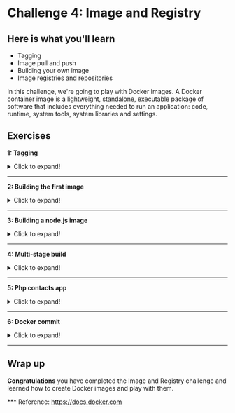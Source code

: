# Challenge 4: Image and Registry

## Here is what you'll learn

- Tagging
- Image pull and push
- Building your own image
- Image registries and repositories

In this challenge, we're going to play with Docker Images. A Docker container image is a lightweight, standalone, executable package of software that includes everything needed to run an application: code, runtime, system tools, system libraries and settings. 

## Exercises


**1: Tagging**
<details>
  <summary>Click to expand!</summary>

Let's pull an image. The command that we use is ```docker pull```. With this command, we're requesting from Docker that we want to download an image from its registry to the host. 

Type: 
```shell
$ docker pull ubuntu:latest
```
Output will be something like:
```shell
latest: Pulling from library/ubuntu
3ff22d22a855: Pull complete
e7cb79d19722: Pull complete
323d0d660b6a: Pull complete
b7f616834fd0: Pull complete
Digest: sha256:5d1d5407f353843ecf8b16524bc5565aa332e9e6a1297c73a92d3e754b8a636d
Status: Downloaded newer image for ubuntu:latest
docker.io/library/ubuntu:latest
 ```
Now it's time to see which images that we have on our system. For this, we're gonna type:
 
```shell
$ docker image ls
```
Output will be something like:
```shell
REPOSITORY          TAG                 IMAGE ID            CREATED             SIZE
ubuntu              latest              1e4467b07108        2 weeks ago         73.9MB
 ```

I want you to pay attention to the image id part. Like containers, images also have unique ids. The image ID is a digest, and is a computed SHA256 hash of the image configuration object, which contains the digests of the layers that contribute to the image's filesystem definition. If two different images have the same ids, this means that they're literally the same images with different names. 
Yes it's possible to tag an image with different tags. Let's do that and add another name to this image. 

Type: 
```shell
$ docker image tag ubuntu:latest your_dockerhub_id/dockerday:ubuntu
```
We have added a second name to the image. Let's check and see.

Type: 
```shell
$ docker image ls
```
Output will be something like:
```shell
REPOSITORY            TAG                 IMAGE ID            CREATED             SIZE
ubuntu                latest              1e4467b07108        2 weeks ago         73.9MB
ozzy/dockerday        ubuntu              1e4467b07108        2 weeks ago         73.9MB
```

We have 2 images that are stored on our host. Image ids are same, so these are literally the same images but with different names. 

We have added a new tag-name to ubuntu:latest image. We tagged it with our Docker Hub id. This means that this image is stored "or will be stored" on Docker Hub (Remember, image names also indicate where the image is located). But it isn't at the moment. Let's correct this and push this image to its repository. But before that we have to login and authenticate. This way, Docker Hub knows that we're the right person who can push this image to its repository. Let's login first. 

Type: 
```shell
$ docker login
```
Output will be something like:
```shell
Login with your Docker ID to push and pull images from Docker Hub. If you don't have a Docker ID, head over to https://hub.docker.com to create one.
Username: ozzy
Password:
Login Succeeded
```

Now we're ready to push. 

Type: 
```shell
$ docker push your_dockerhub_id/dockerday:ubuntu
```
Output will be something like:
```shell
The push refers to repository [docker.io/ozzy/dockerday]
095624243293: Mounted from library/ubuntu
a37e74863e72: Mounted from library/ubuntu
8eeb4a14bcb4: Mounted from library/ubuntu
ce3011290956: Mounted from library/ubuntu
ubuntu: digest: sha256:60f560e52264ed1cb7829a0d59b1ee7740d7580e0eb293aca2d722136edb1e24 size: 11529MB
```
That was fast, wasn't it? Please pay attention to the output. ```Mounted from library/ubuntu```. Images consist of multiple layers. And each layer has its unique id. When we pull or push any image, if the target (registry or your computer) has the same layer with the same id stored on it, it doesn't pull or push that layer phyiscally again. Just checks and mounts that. This is the reason why it was fast. We didn't transfer any file to Docker Hub. Docker Hub detected that these 4 layers are already stored on it, so instead of getting it again, Docker hub just mounted these files to our repository. This is also the same on our computer. We have 2 images stored on it. But they are literally the same image with different names. Docker doesn't store multiple files for these 2 images. Image files are stored just once but multiple tags are added to the same files.

But what are these layers? Is there any way to see how they are created? Yes and the command that we'll use is ```docker image history```. History sub-command shows us history of the image and it also shows how all these layers were created. Let's check this. 

Type: 
```shell
$ docker image history ubuntu:latest
```
Output will be something like:
```shell
1e4467b07108        2 weeks ago         /bin/sh -c #(nop)  CMD ["/bin/bash"]            0B
<missing>           2 weeks ago         /bin/sh -c mkdir -p /run/systemd && echo 'do…   7B
<missing>           2 weeks ago         /bin/sh -c set -xe   && echo '#!/bin/sh' > /…   811B
<missing>           2 weeks ago         /bin/sh -c [ -z "$(apt-get indextargets)" ]     1.01MB
<missing>           2 weeks ago         /bin/sh -c #(nop) ADD file:65a1cc50a9867c153…   72.9MB
```

This output shows us which commands have been executed and which layers have been created as a result of these commands. This also gives us some clues about how an image is created. 

Docker can build images automatically by reading the instructions from a Dockerfile. A Dockerfile is a text document that contains all the commands a user could call on the command line to assemble an image. Using ```docker build```, users can create an automated build that executes several command-line instructions in succession. Each instruction that changes anything creates a new layer. The Docker daemon runs the instructions in the Dockerfile one-by-one, committing the result of each instruction to a new image if necessary, before finally outputting the ID of your new image. It's now time to create our first image. 
</details>

***
**2: Building the first image**
<details>
  <summary>Click to expand!</summary>

First, we should clone this Github repository.

Type: 
```shell
$ git clone https://github.com/azuredevcollege/dockerday.git
```
Output will be something like:
```shell
Cloning into 'dockerday'...
remote: Enumerating objects: 9950, done.
remote: Counting objects: 100% (29/29), done.
remote: Compressing objects: 100% (18/18), done.
remote: Total 1899 (delta 26), reused 25 (delta 11), pack-reused 1857 Receiving objects:  97% (1843/1899), 57.20 MiB | 11.92 MiB/s
Receiving objects: 100% (1899/1899), 63.35 MiB | 11.26 MiB/s, done.
Resolving deltas: 100% (747/747), done.
Updating files: 100% (1396/1396), done.
```

This repo has been cloned. It's time to jump to the
```dockerday/day6/apps/first_docker_image``` folder. cd to that folder and
list all the files.


Type: 
```shell
$ cd dockerday/day6/apps/first_docker_image
$ ls -l
```
Output will be something like:
```shell
total 8
-rw-r--r-- 1 ozzy ozzy  90 Jun 12 11:56 Dockerfile
-rw-r--r-- 1 ozzy ozzy 211 Jun 12 11:21 index.html
```

There are 2 files in that folder. ```index.html``` is a simple html file that has been created by us. We want to build a web server image with this file being copied in it. To be able to build an image, we need a ```Dockerfile```. A Dockerfile is a text document that contains all the commands a user could call on the command line to assemble an image. We have one in this folder. Let's check and see what's in it. This is one of the simplest form of a Dockerfile.

Type: 
```shell
$ cat Dockerfile
```
Output will be something like:
```shell
FROM nginx:latest
COPY index.html /usr/share/nginx/html
CMD ["nginx", "-g", "daemon off;"]
```

 If we cd to a folder which has a Dockerfile in it and type ```docker image build .```, Docker starts to run instructions in that Dockerfile in order. A Dockerfile must begin with the **"FROM"** instruction. **"FROM"** specifies the Parent Image that you are trying to build this new image on top of. **"FROM"** basically means "hey Docker, download that image and execute the next instructions on top of that". It's the base image that we build our image on top of. In our case, it is ```nginx:latest```. So we're building our image on top of ngninx:latest. 

The second instruction in that Dockerfile is **"COPY"**. The **"COPY"** instruction copies new files or directories from **"source"** to the **"destination"** inside the container. In our case, we have instructed Docker to copy the ```index.html``` file located in the current folder to the ```/usr/share/nginx/html``` folder inside the image. ```/usr/share/nginx/html``` is the folder where nginx stores websites that it serves. We copied our index.html to that folder, so the nginx daemon will serve our web page. 

The third and last instruction in this Dockerfile is **"CMD"**. The main purpose of the **"CMD"** instruction is to provide defaults of an executing container. In short, it defines the command to execute when you run a container from that image. There can be only one **"CMD"** instruction in any Dockerfile. If you list more than one **"CMD"** then only the last **"CMD"** will take effect. In our case, we want Docker to start the nginx daemon when we create a container. 

Ok, it's time to create our first image. We checked the Dockerfile and see what it includes. Now we can build the first image.

Type: 
```shell
$ docker image build -t your_dockerhub_id/firstimage:latest . #do not forget the dot
```
Output will be something like:
```shell
Sending build context to Docker daemon  3.072kB
Step 1/3 : FROM nginx:latest
 ---> 08393e824c32
Step 2/3 : COPY index.html /usr/share/nginx/html
 ---> 14fb48dc6eea
Step 3/3 : CMD ["nginx", "-g", "daemon off;"]
 ---> Running in 772fbfd4dba3
Removing intermediate container 772fbfd4dba3
 ---> 560570bf44e5
Successfully built 560570bf44e5
Successfully tagged ozzy/firstimage:latest
```
Congrats! We have built our first image. Let's create a container to see if it's working as expect.

Type: 
```shell
$ docker container run --rm -d -p 80:80 --name test_container your_dockerhub_id/firstimage:latest
```
Output will be something like:
```shell
25e7fe3f3e57dd2eab07bf672501dde69d81eb156347607e0b378757b41d859b
```
Open a browser and visit http://127.0.0.1 You would see a page like that. 

<img src="./img/firstimage.png">

Stop the container and it'll be deleted automatically.

Type: 
```shell
$ docker container stop test_container
```
Output will be something like:
```shell
test_container
```
</details>

***
**3: Building a node.js image**
<details>
  <summary>Click to expand!</summary>

This time we're gonna build a node.js app image. cd to the ```/dockerday/day6/apps/nodejs``` folder and list all the files. 


Type: 
```shell
$ cd ../nodejs
$ ls -l
```
Output will be something like:
```shell
total 12
-rw-r--r-- 1 ozzy ozzy 292 Aug 12 20:27 Dockerfile
-rw-r--r-- 1 ozzy ozzy 288 Aug 12 20:14 package.json
-rw-r--r-- 1 ozzy ozzy 273 Aug 12 20:15 server.js
```

This time we have 3 files. First one is ```package.json```. If you work with JavaScript, or you've ever interacted with a JavaScript project, Node.js or a frontend project, you surely met the package.json file. The package.json file is kind of a manifest for your project. It can do a lot of things, but in our case it's specially important because it defines the dependencies that we'll install with npm. Our simple node application is running on top of the Express framework and we need that framework to be installed to run our simple Javascript webapp. ```server.js``` is the second file and it's our main Javascript application. It's a simple "Hello World" web app. And the third one is the usual suspect. ```Dockerfile```. Let's take a look at it. 

Type: 
```shell
$ cat Dockerfile
```
Output will be something like:
```shell
# source: https://nodejs.org/en/docs/guides/nodejs-docker-webapp/
FROM node:12

# Create app directory
WORKDIR /usr/src/app

# Copy source files
COPY package.json .
COPY server.js .

# Install app dependencies
RUN npm install

# Exposing the port 8080
EXPOSE 8080

# Command to be executed when the container is run
CMD [ "node", "server.js" ]
```

I want you to pay attention to 2 things. First, as you can see, we can add comments to a Dockerfile. Any line starting with ```#``` is treated as a comment and not processed. Second, we have 3 new instructions, **```WORKDIR```** , **```RUN```** and **```EXPOSE```**. The default working directory for running binaries within a container is the root directory (/), but you can set a different folder by using the **"WORKDIR"** instruction. It's kind of cd'ing to that folder. Any command that you execute after that insturction will be executed in this folder. If there isn't any folder with that name in the image, Docker creates the folder first, but if there is, Docker uses that. 

The **"RUN"** instruction will execute any commands in a new layer on top of the current image and commit the results. The resulting committed image will be used for the next step in the Dockerfile. When we want to execute anything, we use this instruction. 

The **"EXPOSE"** instruction informs Docker that the container listens on the specified network ports at runtime. You can specify whether the port listens on TCP or UDP, and the default is TCP if the protocol is not specified. The **"EXPOSE"** instruction does not actually publish the port. It functions as a type of documentation about which ports are intended to be published between the person who builds the image and the person who runs the container. To actually publish any port, we should use the **-p** flag during container creation.

Now it's time to build the image. 

Type: 
```shell
$ docker image build -t your_dockerhub_id/node:latest .
```
Output will be something like:
```shell
Sending build context to Docker daemon  4.096kB
Step 1/7 : FROM node:12
 ---> cfcf3e70099d
Step 2/7 : WORKDIR /usr/src/app
 ---> Running in 0784285bb528
Removing intermediate container 0784285bb528
 ---> 548e712ed3ef
Step 3/7 : COPY package.json .
 ---> 3f85bf98e435
Step 4/7 : COPY server.js .
 ---> beb25f72bb6a
Step 5/7 : RUN npm install
 ---> Running in e3eed8b0c46d
npm notice created a lockfile as package-lock.json. You should commit this file.
npm WARN docker_web_app@1.0.0 No repository field.
npm WARN docker_web_app@1.0.0 No license field.

added 50 packages from 37 contributors and audited 50 packages in 2.167s
found 0 vulnerabilities

Removing intermediate container e3eed8b0c46d
 ---> 8d3082c10a9e
Step 6/7 : EXPOSE 8080
 ---> Running in 0e6bd014ac73
Removing intermediate container 0e6bd014ac73
 ---> 5143985531f3
Step 7/7 : CMD [ "node", "server.js" ]
 ---> Running in 152317b9eafe
Removing intermediate container 152317b9eafe
 ---> a832145edf14
Successfully built a832145edf14
Successfully tagged ozzy/node:latest
```

The image has been built successfully. But I want you to run the same command one more time. 

```shell
Sending build context to Docker daemon  4.096kB
Step 1/7 : FROM node:12
 ---> cfcf3e70099d
Step 2/7 : WORKDIR /usr/src/app
 ---> Using cache
 ---> 3d04799d4f2a
Step 3/7 : COPY package.json .
 ---> Using cache
 ---> a348cb47ad20
Step 4/7 : COPY server.js .
 ---> Using cache
 ---> 5affbe5fce86
Step 5/7 : RUN npm install
 ---> Using cache
 ---> ad11b36a3604
Step 6/7 : EXPOSE 8080
 ---> Using cache
 ---> 57b485f4eef1
Step 7/7 : CMD [ "node", "server.js" ]
 ---> Using cache
 ---> fb0586534394
Successfully built fb0586534394
Successfully tagged ozzy/node:latest
```

Something strange has happened. We built that image a few seconds ago and we didn't change any source file after that. Then we reran the docker image build command a second time but we received lots of ``` => CACHED``` messages this time. What does that mean? 

When building an image, Docker steps through the instructions in your Dockerfile, executing each in the order specified. As each instruction is examined, Docker looks for existing layers in its cache that it can reuse, rather than creating a new (duplicate) layer. If you don't change any source file or didn't change anything in the Dockerfile, this means that nothing has changed, so Docker doesn't run the instruction again and again. Instead of that, Docker uses the cached layers. That makes the build process fast. Let's simulate that and see what happens if we change something. Open ```server.js``` file with a text editor, go to line 12 and change the ```Hello World``` message with another message something like ```build cache test```. Save the file and rerun ```docker image build -t your_dockerhub_id/node:latest .``` command one more time. 

```shell
Sending build context to Docker daemon  4.096kB
Step 1/7 : FROM node:12
 ---> cfcf3e70099d
Step 2/7 : WORKDIR /usr/src/app
 ---> Using cache
 ---> 3d04799d4f2a
Step 3/7 : COPY package.json .
 ---> Using cache
 ---> a348cb47ad20
Step 4/7 : COPY server.js .
 ---> 800aa5cd76d2
Step 5/7 : RUN npm install
 ---> Running in 20f6c9a2c4e0
npm notice created a lockfile as package-lock.json. You should commit this file.
npm WARN docker_web_app@1.0.0 No repository field.
npm WARN docker_web_app@1.0.0 No license field.

added 50 packages from 37 contributors and audited 50 packages in 2.521s
found 0 vulnerabilities

Removing intermediate container 20f6c9a2c4e0
 ---> eac206f9957e
Step 6/7 : EXPOSE 8080
 ---> Running in 3084d34a448f
Removing intermediate container 3084d34a448f
 ---> 1e4c0a700aa6
Step 7/7 : CMD [ "node", "server.js" ]
 ---> Running in b0fae2027731
Removing intermediate container b0fae2027731
 ---> 729b13c3276f
Successfully built 729b13c3276f
Successfully tagged ozzy/node:latest
```

Docker started to build an image again. First step, nothing changed, used the cache. Second step, nothing changed, used the cache. Third step, nothing changed, used the cache. But fourth step, we wanted to copy server.js file, which has been changed. The old layer that Docker has created and cached before is invalid now. So Docker started to execute that instruction and created a new layer and didn't use the cached version. And each instruction after that has been executed again and Docker didn't use the cache. Because something has changed and the rest of the layers should be affected too. Therefore, Docker can't use cache for them as well. That's kind of an important thing to know. Because you can speed up build process by leveraging build cache. But the order of Dockerfile instructions is important.

For example, if your Dockerfile contains several instruction, like ours, you can order them from the less frequently changed (to ensure the build cache is reusable) to the more frequently changed. If we move  ```COPY server.js .``` from 4. step to anywhere after the ```RUN npm install``` instruction, this means that, we can change anything in this server.js file and Docker will not rerun ```npm install``` each time when we build that image again and use cache for that step. 
(Visit https://docs.docker.com/develop/develop-images/dockerfile_best-practices/  for Dockerfile best practices)

It's time to create a container from that image and see if it's working properly. 

Type: 
```shell
$ docker container run --rm -d -p 80:8080 --name node_container your_dockerhub_id/node:latest
```
Output will be something like:
```shell
09a4d1789cdab19a0f3af9c66a4f6e68503e5b8a1f46d6c512e88b10c5e70011
```

Open a browser and visit http://127.0.0.1 You would see a page with a Hello World! message. 

Stop the container and it'll be deleted automatically.

Type: 
```shell
$ docker container stop node_container
```
Output will be something like:
```shell
node_container
```
</details>

***
**4: Multi-stage build**
<details>
  <summary>Click to expand!</summary>

Let's imagine that we're java developers and working on a new shiny project called App1 (Do you remember our old friend :)). Application has been written and it's ready. Now it is time to check the source code. It's located at ```/dockerday/day6/apps/java``` folder. cd to that folder and list all the files. 

Type: 
```shell
$ cd ../java
$ ls -l
```
Output will be something like:
```shell
total 8
-rw-r--r-- 1 ozozturk ozozturk 135 Jun 12 22:43 Dockerfile
-rw-r--r-- 1 ozozturk ozozturk 154 Jun 12 22:35 app1.java
-rw-r--r-- 1 ozozturk ozozturk 154 Jun 12 22:35 Dockerfile2
```

There are 2 files in it (actually 3 but let's ignore Dockerfile2 for now). ```app1.java``` is the source code of our application. Please pay attention. It is not the application, it is just the source code of this application. It isn't compiled yet. To convert this source code to an application, we have to compile this code. We generally do that on our computers via IDEs. But we can use the power of Docker and compile our application while building the image. The Dockerfile in this folder is a good example of that practice. Let's check the Dockerfile. 

Type: 
```shell
$ cat Dockerfile
```
Output will be something like:
```shell
FROM mcr.microsoft.com/java/jdk:8-zulu-alpine
COPY . /usr/src/myapp/
WORKDIR /usr/src/myapp
RUN javac app1.java
CMD [ "java" , "app1" ]
```

Again, a simple Dockerfile. We want to build our image on top of the "Java Development Kit" image provided by Microsoft. The JDK image has all the tools in it that we need to compile our java code and convert it to a java application. First, we copy that source code to the image and after that we jump into that folder and run the ```javac app1.java``` command which compiles this source code and generates an application. At the end, we have a **CMD** instruction that instructs to run this application whenever we create a container from that image. Let's build the image. 


Type: 
```shell
$ docker image build -t your_dockerhub_id/java:latest .
```
Output will be something like:
```shell
Sending build context to Docker daemon  3.072kB
Step 1/5 : FROM mcr.microsoft.com/java/jdk:8-zulu-alpine
8-zulu-alpine: Pulling from java/jdk
df20fa9351a1: Pull complete
1e7717fd7ab1: Pull complete
Digest: sha256:19712872c6dd8ca02a8f727737372477559f2659aa6294c2dcae050096234224
Status: Downloaded newer image for mcr.microsoft.com/java/jdk:8-zulu-alpine
 ---> b7bb6dd0ee76
Step 2/5 : COPY . /usr/src/myapp/
 ---> ed2f0977e390
Step 3/5 : WORKDIR /usr/src/myapp
 ---> Running in d2333b9e9af3
Removing intermediate container d2333b9e9af3
 ---> 55a151ddf81a
Step 4/5 : RUN javac app1.java
 ---> Running in b8697de33caa
Removing intermediate container b8697de33caa
 ---> 3bfd240a44ff
Step 5/5 : CMD [ "java" , "app1" ]
 ---> Running in 00a6a2a448ab
Removing intermediate container 00a6a2a448ab
 ---> ceab35948e29
Successfully built ceab35948e29
Successfully tagged ozgurozturknet/java:latest
```
The image has been built. Let's test it. 

Type: 
```shell
$ docker container run your_dockerhub_id/java:latest
```
Output will be something like:
```shell
Hello there! I'm App1 Java Console Application
```

Perfect. It works. App1 has been compiled and it runs. But it seems to me that, something is wrong with that approach. First of all, we built our image on top of the JDK image. It includes lots of tools for development. Like the one that we ran to compile our application. But, should we really send this image to our customers as is? With all of these development tools? Also our source code is copied to that image too. Maybe that is not something we want. We just wanted to compile our source code and get the application. We want our customers to be able to run this application. We don't want them to have all the unnecessary tools and our source code. Also the image size is big, because of these unnecessary tools. These tools are needed for development. They are not needed for running the java applications. JRE, java runtime, is the thing that we need to run java applications. It's just the runtime and much smaller than the JDK.

Instead of sending this image, it would be wise to get this compiled application from that image, copy it to our computer and create another image that includes just this application + runtime, instead of application + source code + development tools. So we need to build another image. To be able to do that, we need to create a second Dockerfile. But eeeh. This is a mess. There should be a simple solution. 
Yes there is a simple solution to handle this and it's called multi-stage build. 

One of the most challenging thing about building images is keeping the image size down. Each instruction in Dockerfile adds a layer to image, and you need to remember to clean up any artifacts you don’t need before moving on to the next layer. To write a really efficient Dockerfile, you have traditionally needed to employ shell tricks and other logic to keep the layers as small as possible and to ensure that each layer has the artifacts it needs from the previous layer and nothing else. It was actually very common to have one Dockerfile to use for development (which contained everything needed to build your application), and a slimmed-down one to use for production, which only contained your application and exactly what was needed to run it. This has been referred to as the “builder pattern”. But maintaining two Dockerfiles is not ideal. 

With multi-stage builds, you can use multiple **FROM** statements in your Dockerfile. Each **FROM** instruction can use a different base, and each of them begins a new stage of the build. You can selectively copy artifacts from one stage to another, leaving behind everything you don’t want in the final image. Dockerfile2 is a perfect example of this kind of multi-stage build. Let's check it. 


Type: 
```shell
$ cat Dockerfile2
```
Output will be something like:
```shell
FROM mcr.microsoft.com/java/jdk:8-zulu-alpine AS builder
COPY . /usr/src/myapp/
WORKDIR /usr/src/myapp
RUN javac app1.java

FROM  mcr.microsoft.com/java/jre:8-zulu-alpine
WORKDIR /usr/src/myapp
COPY --from=builder /usr/src/myapp .
CMD ["java", "app1"]
```

As you can see, we have a Dockerfile with 2 **"FROM"** instructions. It is like 2 Dockerfiles combined together. First part is similar to the Dockerfile that we used to built our application a few minutes ago. There are only 2 differences. First, there is a new section at the end of the **"FROM"** instruction. **"AS builder"** or it could be **"AS anything"**, just name it. It indicates that this first section of this Dockerfile is named as "builder". We're gonna use this name later to copy artifacts generated in this stage. Second difference is that the **"CMD"** instruction has been removed, because we don't need it anymore. This "builder" stage is just used to compile the application from its source code. We're taking our source code, copying it into a JDK image, compile the application in it and that's it. After that we are building our actual image with a new **"FROM"** instruction. This second stage will create the actual image that will be tagged at the end. It's based on JRE image, not the JDK. 

Please pay attention to line 8. ```"COPY --from=builder"```. We're instructing Docker to copy files from the stage called builder. First stage is there just to compile our application. Our source code has been compiled and the application has been created at this builder stage. And we're copying just this compiled application into the final image. In this way, JDK and any intermediate artifacts are left behind and not present in the final image. The end result is this tiny production image that just includes the application. Not the source code and not the development tools. Let's build this image and see what's going on. 
(We're gonna use the ```-f``` option to point to Dockerfile2. If your Dockerfile name is different than Dockerfile -First letter is Uppercase "D" and file doesn't have any extension like .txt- or Dockerfile is in another folder, you should use -f option and point that file)

Type: 
```shell
$ docker image build -f Dockerfile2 -t your_dockerhub_id/finaljava:latest .
```
Output will be something like:
```shell
Sending build context to Docker daemon  4.096kB
Step 1/8 : FROM mcr.microsoft.com/java/jdk:8-zulu-alpine AS builder
 ---> b7bb6dd0ee76
Step 2/8 : COPY . /usr/src/myapp/
 ---> 786a33a37acb
Step 3/8 : WORKDIR /usr/src/myapp
 ---> Running in 1145e3882420
Removing intermediate container 1145e3882420
 ---> 5f16de8216fb
Step 4/8 : RUN javac app1.java
 ---> Running in 98375300d10a
Removing intermediate container 98375300d10a
 ---> f632a0c6f49e
Step 5/8 : FROM  mcr.microsoft.com/java/jre:8-zulu-alpine
8-zulu-alpine: Pulling from java/jre
df20fa9351a1: Already exists
b391ad10af71: Pull complete
Digest: sha256:bb7135444a7e78448b0038d26079e6bef78c1c7839333bf9806d6c12e65a1eff
Status: Downloaded newer image for mcr.microsoft.com/java/jre:8-zulu-alpine
 ---> 36c60fc08a2d
Step 6/8 : WORKDIR /usr/src/myapp
 ---> Running in 25809e0fd983
Removing intermediate container 25809e0fd983
 ---> 5b580490d819
Step 7/8 : COPY --from=builder /usr/src/myapp .
 ---> e357def56d05
Step 8/8 : CMD ["java", "app1"]
 ---> Running in 00585394dbfb
Removing intermediate container 00585394dbfb
 ---> 7b7c6b3a7f6a
Successfully built 7b7c6b3a7f6a
Successfully tagged ozgurozturknet/finaljava:latest
```
The final image has been built. It's much smaller than the first one. Also only the artifacts that we need are included. 
</details>

***
**5: Php contacts app**
<details>
  <summary>Click to expand!</summary>

This time, we're gonna combine what we have learned so far. We will build 2 images. First one is a simple php application. The other one is a famous mysql database. After building images, we will run these and try couple of tricks that we have learned so far. First, let's check and see what we're gonna build. All files are located at ```/dockerday/day6/apps/php``` folder. cd to that folder and list all the files. 

Type: 
```shell
$ cd ../php
$ ls -l
```
Output will be something like:
```shell
total 24
-rw-r--r-- 1 ozzy ozzy  333 Aug 13 11:54 Dockerfile
-rw-r--r-- 1 ozzy ozzy   64 Aug 13 11:36 Dockerfile.mysql
-rw-r--r-- 1 ozzy ozzy  112 Aug 13 11:36 createtable.sql
-rw-r--r-- 1 ozzy ozzy   81 Aug 13 11:36 env.list
-rw-r--r-- 1 ozzy ozzy  107 Aug 13 11:36 envmysql.list
drwxr-xr-x 2 ozzy ozzy 4096 Aug 13 11:35 php
```

The folder is a little bit crowded. There are 2 Dockerfiles. First one is the Dockerfile that we'll use to build a web app image. Second one will be used to build a mysql database image. 

There are 2 other files with .list extenison in this folder. These files will be used to define environment variables while creating containers. "env.list" will be passed to the php web container. There are couple of environment variables defined in this file and php web application will use these values to connect to the database -username, password etc.-. "envmysql.list" is another environment  variable file and has couple of other environment  variables defined in it. We'll pass this values to mysql container. mysql container will start and create a database using these parameters. Essentially, we could inject these variables into the Dockerfiles. Yes, it's possible. We can define environment variables with ```ENV``` instruction in any Dockerfile and any container created from that image will have these environment variables. But if we do that, these will be hardcoded to image. This means that whoever get this image can access to these values. Especially this isn't a thing that we want for sensitive data like passwords. Therefore, we didn't define them in Dockerfiles. Instead of that, we will pass these values during container creation.  

"createtable.sql" is an sql script that will create a table, which will be used by php web app to store its data. We'll copy this script to a special folder in the image. When we create a container from that image, mysql will create a table using that script. 

"php" is the folder where our main web app is located. There are 3 files in that folder. It's really a simple web app which allows us to record contact details. Kind of primitive crm. 

Let's have a look at Dockerfiles before building images. 

Type: 
```shell
$ cat Dockerfile
```
Output will be something like:
```shell
FROM php:7.3-apache
RUN apt-get update -y && apt-get install curl mariadb-client-10.5 -y
RUN docker-php-ext-install mysqli && docker-php-ext-enable mysqli
RUN mkdir /var/www/html/images
RUN chmod 777 /var/www/html/images
COPY ./php/ /var/www/html/
HEALTHCHECK --interval=30s --timeout=3s CMD curl -f http://localhost/ || exit 1
```

We use official php image as our base. Then we install couple of binaries that we need and create a folder where we'll store uploaded images. After that we copy our web app into image. So far nothing unknown. But now we have a new instruction, "HEALTHCHECK". "HEALTHCHECK" instruction tells Docker "how to test a container to check if it's still working or not?". This can detect cases such as a web server that is stuck in an infinite loop and unable to handle new connections, even though the server process is still running so the container is up. When we run a container which has a healthcheck defined in its image, this container has a "health" status in addition to its "lifecycle" status. This allows us to monitor container's health status and take action if something goes wrong. In our case, we instructed that each container created from that image should start a healthchecking process and continue to do that every 30 seconds. If container gets a response from http://localhost/, Docker will mark the container as healthy, otherwise unhealthy. 

All good so far but there's something strange in this Dockerfile. We don't have any CMD instruction in this file. So, which application will be started when a container been created from that image? Is there anything like secret CMD or something else? Answer is really simple. When you build an image, Docker inherits all the settings from base image. If you specify anything on your Dockerfile, it overwrites the same value that is inherited from base image. But if you left it blank, Image uses the inherited value from base image. In our case, we don't have the CMD instruction, so Docker will inherit this from base image. That's enough for the first Dockerfile. Let's take have a look at mysql's Dockerfile too. 

Type: 
```shell
$ cat Dockerfile.mysql
```
Output will be something like:
```shell
FROM mysql:5.7
COPY createtable.sql /docker-entrypoint-initdb.d
```

This is really short. We're gonna use mysql:5.7 as our base and copy createtable.sql to /docker-entrypoint-initdb.d folder. That's all. When a mysql container is started for the first time, a new database with the specified name will be created and initialized with the provided configuration variables. In addition to that, mysql container executes files with extensions .sh, .sql and .sql.gz that are found in /docker-entrypoint-initdb.d folder. That's the reason why we copy our sql script to this folder. When a container is been created from that image, it'll execute this script and this script will create our database.  (See https://hub.docker.com/_/mysql for details)

It's time to build 2 images. 

Type: 
```shell
$ docker image build -t your_dockerhub_id/php:v1 .
```
Output will be something like:
```shell
Sending build context to Docker daemon  11.26kB
Step 1/7 : FROM php:7.3-apache
Step 2/7 : RUN apt-get update -y && apt-get install curl mariadb-client-10.3 -y
 ---> Running in dca6dcd061df
[…]
[…]
[…]
Step 6/7 : HEALTHCHECK --interval=30s --timeout=3s CMD curl -f http://localhost/ || exit 1
 ---> Running in d6dc02b8ca50
Removing intermediate container d6dc02b8ca50
 ---> bf3e03646cc0
Step 7/7 : COPY ./php/ /var/www/html/
 ---> 53959f571f38
Successfully built 53959f571f38
Successfully tagged ozgurozturknetphp:v1
```

Php image is ready. Let's build mysql image now. 

Type: 
```shell
$ docker image build -f Dockerfile.mysql -t your_dockerhub_id/mysql:v1 .
```
Output will be something like:
```shell
Sending build context to Docker daemon  11.26kB
Step 1/2 : FROM mysql:5.7
Status: Downloaded newer image for mysql:5.7
 ---> 718a6da099d8
Step 2/2 : COPY createtable.sql /docker-entrypoint-initdb.d
 ---> 2dfc8038fc98
Successfully built 2dfc8038fc98
Successfully tagged ozgurozturknetmysql:v1
```

Done. Images are ready. It's time to run our fancy crm application but first let's create a new bridge network. Web contaier should access to mysql database container via its name. Therefore, these containers must be able to resolve each others name. 

Type: 
```shell
$ docker network create php-mysql-net
```
Output will be something like:
```shell
f3b75a829c3f7a8d5268dbf9dcb884071b3affaed642b3fe6354e78193d054c6
```
Images are ready. Bridge network has been created. We're ready to create containers. 


Type: 
```shell
$ docker container run -d --name phpapp --network php-mysql-net -p 80:80 --env-file env.list your_dockerhub_id/php:v1
```
Output will be something like:
```shell
c580f355ad836c1021ee5959970bdf53c93de088c701af4110e1dfd8e976a80b
```

Type: 
```shell
$ docker container run -d --name mysqldb --network php-mysql-net --env-file envmysql.list your_dockerhub_id/mysql:v1
```
Output will be something like:
```shell
02d51c5ad53c0f1fd0679a5b0f4b60a742a07eecd9eb2f7eebbb8eb800bed73e
```

Type: 
```shell
$ docker ps
```
Output will be something like:
```shell
CONTAINER ID        IMAGE                    COMMAND                  CREATED              STATUS                        PORTS                 NAMES
02d51c5ad53c        ozgurozturknetmysql:v1   "docker-entrypoint.s…"   53 seconds ago       Up 52 seconds                 3306/tcp, 33060/tcp   mysqldb
c580f355ad83        ozgurozturknetphp:v1     "docker-php-entrypoi…"   About a minute ago   Up About a minute (healthy)   0.0.0.0:80->80/tcp    phpapp
```

Containers are up and running and also phpapp's status is healthy. Let's open a browser and see if php application is also working and can connect to mysql database or not. Visit http://127.0.0.1

<img src="./img/php1.png">

Fill the form and click add.

<img src="./img/php2.png">

If you saw this message, everything is fine. Click View and check your records. 

<img src="./img/php3.png">

Congratulations! You have successfully built a 2-tier web app and run that locally. 

Now we can stop and delete the containers. Please don't delete these images for now. We will use these at Challange 5. 
Type: 
```shell
$ docker container rm -f mysqldb phpapp
```
</details>

***
**6: Docker commit**
<details>
  <summary>Click to expand!</summary>

Dockerfile isn't the only way to create an image. We can convert a container to an image too. It can be useful to commit a container’s file changes or settings into a new image. This allows us to debug a container by running an interactive shell, or to export a working dataset to another server. Generally, it is better to use Dockerfiles to manage your images in a documented and maintainable way, but sometimes this type of commit method is also needed. Let's try this. First let's create a container and create a file in it. 

Type: 
```shell
$ docker container run -it --name commit_test busybox sh
```
Output will be something like:
```shell
/ # mkdir /test
/ # cd /test
/test # touch test.txt
/test # echo "hello world" > test.txt
/test # exit
```

Let's assume that we have an important container. We have connected to it and made lots of changes. Created folders and files, installed something etc. We don't want to loose our efforts and keep this container as an image. So we can move it anywhere. Let's commit this container and convert it to an image. 

Type: 
```shell
$ docker commit commit_test your_dockerhub_id/commit:latest
```
Output will be something like:
```shell
sha256:8f5d8a8e42bd9419f6a932c0e70b0700f0618096d6c3f4a06753520fac236ed7
```
Our image is ready. Now if we want, we can push it to our repository and move it to anywhere we want. 
</details>

***
## Wrap up

__Congratulations__ you have completed the Image and Registry challenge and learned how to create Docker images and play with them. 

*** Reference: https://docs.docker.com
